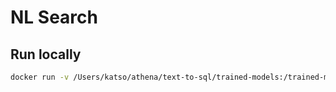 # NL Search

## Run locally

```bash
docker run -v /Users/katso/athena/text-to-sql/trained-models:/trained-models -e GUNICORN_CMD_ARGS="--workers=1" -p 80:80 api_nl_search
```
